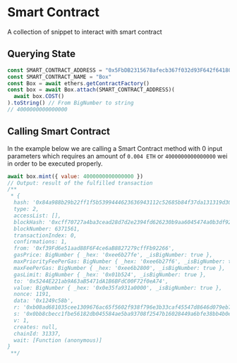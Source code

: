 # Smart Contract

A collection of snippet to interact with smart contract

## Querying State

```js
const SMART_CONTRACT_ADDRESS = "0x5FbDB2315678afecb367f032d93F642f64180aa3"
const SMART_CONTRACT_NAME = "Box"
const Box = await ethers.getContractFactory()
const box = await Box.attach(SMART_CONTRACT_ADDRESS)(
  await box.COST()
).toString() // From BigNumber to string
// 4000000000000000
```

## Calling Smart Contract

In the example below we are calling a Smart Contract method with 0 input parameters which requires an amount of `0.004 ETH` or `4000000000000000` wei in order to be executed properly.

```js
await box.mint({ value: 4000000000000000 })
// Output: result of the fulfilled transaction
/**
 * {
  hash: '0x84a988b29b22ff1f5b5399444623636943112c52685b84f37da131319d30e1b3',
  type: 2,
  accessList: [],
  blockHash: '0xcff70727a4ba3cead28d7d2e2394fd626230b9aa6045474a0b3df922d4d29de3',
  blockNumber: 6371561,
  transactionIndex: 0,
  confirmations: 1,
  from: '0xf39Fd6e51aad88F6F4ce6aB8827279cffFb92266',
  gasPrice: BigNumber { _hex: '0xee6b27fe', _isBigNumber: true },
  maxPriorityFeePerGas: BigNumber { _hex: '0xee6b27f6', _isBigNumber: true },
  maxFeePerGas: BigNumber { _hex: '0xee6b2800', _isBigNumber: true },
  gasLimit: BigNumber { _hex: '0x01b524', _isBigNumber: true },
  to: '0x5244E221ab9A63aB5471dA1B6BFdC00F72f0eA74',
  value: BigNumber { _hex: '0x0e35fa931a0000', _isBigNumber: true },
  nonce: 1191,
  data: '0x1249c58b',
  r: '0xb08ad681035cee1309676ac65f5602f938f796e3b33caf45547d8646d079eb77',
  s: '0x0bb8cbecc1fbe56182db045584ae5ba93708f2547b16028449a6bfe38bb4b0ed',
  v: 1,
  creates: null,
  chainId: 31337,
  wait: [Function (anonymous)]
}
 **/
```
